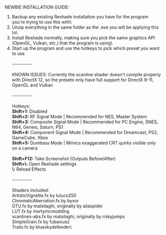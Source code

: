 NEWBIE INSTALLATION GUIDE:
1. Backup any existing Reshade installation you have for the program you're trying to use this with\
2. Unzip everything in the same folder as the .exe you will be applying this to\
3. Install Reshade normally, making sure you pick the same graphics API (OpenGL, Vulkan, etc.) that the program is using\
4. Start up the program and use the hotkeys to pick which preset you want to use\
\
----------\
\
KNOWN ISSUES: Currently the scanline shader doesn't compile properly with DirectX 12, so the presets only have full support for DirectX 9-11, OpenGL and Vulkan\
\
----------\
\
Hotkeys:\
**Shift+1:** Disabled\
**Shift+2:** RF Signal Mode | Recommended for NES, Master System\
**Shift+3:** Composite Signal Mode | Recommended for PC Engine, SNES, N64, Geneis, Saturn, PS1\
**Shift+4:** Component Signal Mode | Recommended for Dreamcast, PS2, GameCube, Xbox\
**Shift+5:** Dumbass Mode | Mimics exaggerated CRT quirks visible only on a camera\
\
**Shift+F12:** Take Screenshot (Outputs Before/After)\
**Shift+\\:** Open Reshade settings\
**\\:** Reload Effects\
\
----------\
\
Shaders included:\
ArtisticVignette.fx by luluco250\
ChromaticAberration.fx by byxor\
GTU.fx by matsilaghi, originally by aliaspider\
LUT.fx by martymcmodding\
scanlines-abs.fx by matsilaghi, originally by riskyjumps\
SimpleGrain.fx by fubaxiusz\
Trails.fx by blueskydefender\
